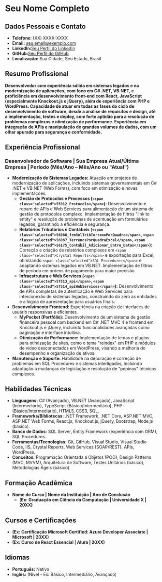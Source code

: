 # Seu Nome Completo

## Dados Pessoais e Contato

* **Telefone:** (XX) XXXX-XXXX
* **Email:** seu.email@exemplo.com
* **LinkedIn:**[Seu Perfil do LinkedIn](link-do-seu-linkedin "null")
* **GitHub:**[Seu Perfil do GitHub](link-do-seu-github "null")
* **Localização:** Sua Cidade, Seu Estado, Brasil

## Resumo Profissional

**Desenvolvedor com experiência sólida em sistemas legados e na modernização de aplicações, com foco em C# .NET, VB.NET, e proficiência em desenvolvimento front-end com React, JavaScript (especialmente Knockout.js e jQuery), além de experiência com PHP e WordPress. Capacidade de atuar em todas as fases do ciclo de desenvolvimento de software, desde a análise de requisitos e design, até a implementação, testes e deploy, com forte aptidão para a resolução de problemas complexos e otimização de performance. Experiência em integração de APIs e manipulação de grandes volumes de dados, com um olhar apurado para segurança e conformidade.**

## Experiência Profissional

### Desenvolvedor de Software | Sua Empresa Atual/Última Empresa | Período (Mês/Ano – Mês/Ano ou "Atual")

* **Modernização de Sistemas Legados:** Atuação em projetos de modernização de aplicações, incluindo sistemas governamentais em C# .NET e VB.NET (Web Forms), com foco em otimização e novas implementações.
  * **Gestão de Protocolos e Processos (`<span class="selected">55912_Protocolo</span>`):** Desenvolvimento e reparo de APIs e Web Services para alimentação de um sistema de gestão de protocolos complexo. Implementação de filtros "link to entity" e resolução de problemas de acentuação em formulários legados, garantindo a eficiência e segurança.
  * **Relatórios Tributários e Contábeis (`<span class="selected">56086_frmRelTribTerrenoPorQuadra</span>`, `<span class="selected">56087_TerrenosPorQuadraExcel</span>`, `<span class="selected">56175_Contábil_Adicionar_Entre_Datas</span>`):** Correção e criação de relatórios complexos em `<span class="selected">Crystal Reports</span>` e exportação para Excel, otimizando `<span class="selected">SQL Procedures</span>` e adaptando sistemas legados em VB.NET. Implementação de filtros de período em ordens de pagamento para maior precisão.
  * **Infraestrutura e Web Services (`<span class="selected">57513_api</span>`, `<span class="selected">57514_apiWebServices</span>`):** Desenvolvimento de APIs completas de autenticação e Web Services para interconexão de sistemas legados, construindo do zero as entidades e a lógica de apresentação para usuários finais.
* **Desenvolvimento Frontend:** Experiência na criação de interfaces de usuário responsivas e eficientes.
  * **MyPocket (Portfólio):** Desenvolvimento de um sistema de gestão financeira pessoal com backend em C# .NET MVC 4 e frontend em Knockout.js e jQuery, incluindo funcionalidades avançadas como paginação e interface intuitiva.
  * **Otimização de Performance:** Implementação de temas e plugins para otimização de sites, como o tema "reindex" em PHP e módulos de vídeo desconectados em WordPress, visando a melhoria do desempenho e organização de ativos.
* **Manutenção e Suporte:** Habilidade na depuração e correção de problemas em SQL Procedures e sistemas interligados, incluindo adaptação a mudanças de legislação e resolução de "pepinos" técnicos complexos.

## Habilidades Técnicas

* **Linguagens:** C# (Avançado), VB.NET (Avançado), JavaScript (Intermediário), TypeScript (Básico/Intermediário), PHP (Básico/Intermediário), HTML5, CSS3, SQL.
* **Frameworks/Bibliotecas:** .NET Framework, .NET Core, ASP.NET MVC, ASP.NET Web Forms, React.js, Knockout.js, jQuery, Bootstrap, Node.js (básico).
* **Banco de Dados:** SQL Server, Entity Framework (experiência com ORM), SQL Procedures.
* **Ferramentas/Tecnologias:** Git, GitHub, Visual Studio, Visual Studio Code, IIS, Crystal Reports, Web Services (SOAP/REST), APIs, WordPress.
* **Conceitos:** Programação Orientada a Objetos (POO), Design Patterns (MVC, MVVM), Arquitetura de Software, Testes Unitários (básico), Metodologias Ágeis (básico).

## Formação Acadêmica

* **Nome do Curso | Nome da Instituição | Ano de Conclusão**
  * **(Ex: Graduação em Ciência da Computação | Universidade X | 20XX)**

## Cursos e Certificações

* **(Ex: Certificação Microsoft Certified: Azure Developer Associate | Microsoft | 20XX)**
* **(Ex: Curso de React Essencial | Alura | 20XX)**

## Idiomas

* **Português:** Nativo
* **Inglês:** (Nível - Ex: Básico, Intermediário, Avançado)

